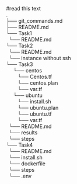 #read this text  
.  
├── git_commands.md  
├── README.md  
    └── Task1  
        &nbsp;&nbsp;└── README.md  
    └── Task2  
        &nbsp;&nbsp;└── README.md  
        &nbsp;&nbsp;└── instance without ssh    
    └── Task3  
         &nbsp;&nbsp; &nbsp;&nbsp;└── centos  
          &nbsp;&nbsp;  &nbsp;&nbsp;  &nbsp;&nbsp;└── Centos.tf  
           &nbsp;&nbsp;  &nbsp;&nbsp; &nbsp;&nbsp;└── centos.plan  
           &nbsp;&nbsp;  &nbsp;&nbsp; &nbsp;&nbsp;└── var.tf  
        &nbsp;&nbsp;  &nbsp;&nbsp;└── ubuntu    
          &nbsp;&nbsp;  &nbsp;&nbsp;  &nbsp;&nbsp;└── install.sh    
          &nbsp;&nbsp;  &nbsp;&nbsp;  &nbsp;&nbsp;└── ubuntu.plan  
          &nbsp;&nbsp; &nbsp;&nbsp;   &nbsp;&nbsp;└── ubuntu.tf  
         &nbsp;&nbsp;  &nbsp;&nbsp;   &nbsp;&nbsp;└── var.tf  
         &nbsp;&nbsp;└── README.md  
        &nbsp;&nbsp;└── results  
        &nbsp;&nbsp;└── steps  
        └── Task4  
         &nbsp;&nbsp;└── README.md    
        &nbsp;&nbsp;└── install.sh  
        &nbsp;&nbsp;└── dockerfile  
        &nbsp;&nbsp;└── steps  
        &nbsp;&nbsp;└── .env  
